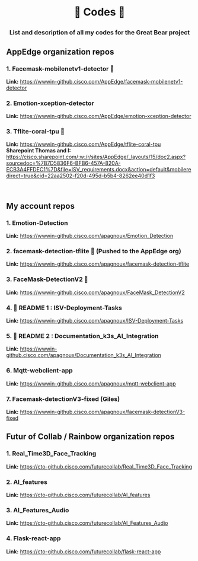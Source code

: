 # <p align="center"> 🎃 Codes 🎃  </p>

### <p align="center"> List and description of all my codes for the Great Bear project </br> </p> 

## AppEdge organization repos 

### 1. Facemask-mobilenetv1-detector 🔹 
**Link:** https://wwwin-github.cisco.com/AppEdge/facemask-mobilenetv1-detector 

### 2. Emotion-xception-detector
**Link:** https://wwwin-github.cisco.com/AppEdge/emotion-xception-detector

### 3. Tflite-coral-tpu 🔸
**Link:** https://wwwin-github.cisco.com/AppEdge/tflite-coral-tpu </br>
**Sharepoint Thomas and I:** https://cisco.sharepoint.com/:w:/r/sites/AppEdge/_layouts/15/doc2.aspx?sourcedoc=%7B7D5836F6-BFB6-457A-820A-ECB3A4FFDEC1%7D&file=ISV_requirements.docx&action=default&mobileredirect=true&cid=22aa2502-f20d-495d-b5b4-8262ee40d1f3

</br> 

## My account repos 

### 1. Emotion-Detection
**Link:** https://wwwin-github.cisco.com/apagnoux/Emotion_Detection

### 2. facemask-detection-tflite 🔸 (Pushed to the AppEdge org)
**Link:** https://wwwin-github.cisco.com/apagnoux/facemask-detection-tflite 

### 3. FaceMask-DetectionV2 🔹
**Link:** https://wwwin-github.cisco.com/apagnoux/FaceMask_DetectionV2

### 4. 📖 README 1 : ISV-Deployment-Tasks 
 **Link:** https://wwwin-github.cisco.com/apagnoux/ISV-Deployment-Tasks

### 5. 📖 README 2 : Documentation_k3s_AI_Integration
**Link:** https://wwwin-github.cisco.com/apagnoux/Documentation_k3s_AI_Integration

### 6. Mqtt-webclient-app
**Link:** https://wwwin-github.cisco.com/apagnoux/mqtt-webclient-app

### 7. Facemask-detectionV3-fixed (Giles)
**Link:** https://wwwin-github.cisco.com/apagnoux/facemask-detectionV3-fixed


## Futur of Collab / Rainbow organization repos

### 1. Real_Time3D_Face_Tracking
**Link:** https://cto-github.cisco.com/futurecollab/Real_Time3D_Face_Tracking

### 2. AI_features
**Link:** https://cto-github.cisco.com/futurecollab/AI_features

### 3. AI_Features_Audio
**Link:** https://cto-github.cisco.com/futurecollab/AI_Features_Audio

### 4. Flask-react-app
**Link:** https://cto-github.cisco.com/futurecollab/flask-react-app
